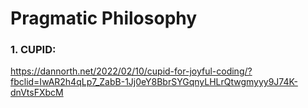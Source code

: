 # Pragmatic Philosophy
### 1. CUPID:
https://dannorth.net/2022/02/10/cupid-for-joyful-coding/?fbclid=IwAR2h4qLp7_ZabB-1Jj0eY8BbrSYGqnyLHLrQtwgmyyy9J74K-dnVtsFXbcM
